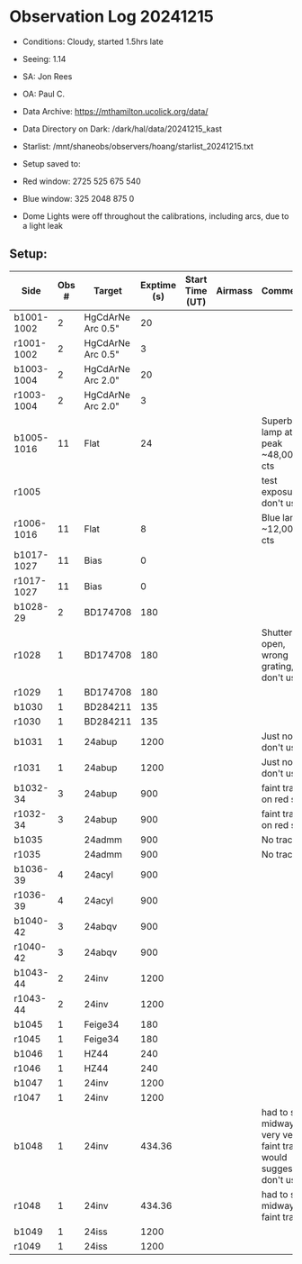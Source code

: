 # Observation Log 20241215

* Conditions: Cloudy, started 1.5hrs late
* Seeing: 1.14
* SA: Jon Rees
* OA: Paul C.
* Data Archive: https://mthamilton.ucolick.org/data/
* Data Directory on Dark: /dark/hal/data/20241215_kast
* Starlist: /mnt/shaneobs/observers/hoang/starlist_20241215.txt
* Setup saved to: 

* Red window: 2725 525 675 540
* Blue window: 325 2048 875 0
* Dome Lights were off throughout the calibrations, including arcs, due to a light leak

## Setup: 


| Side | Obs #     | Target    | Exptime (s) | Start Time (UT) | Airmass | Comments                                                   |
|------|-----------|-----------|-------------|-----------------|---------|------------------------------------------------------------|
|b1001-1002|2|HgCdArNe Arc 0.5"     |20| |||
|r1001-1002|2|HgCdArNe Arc 0.5"    |3| |||
|b1003-1004|2|HgCdArNe Arc 2.0"     |20| |||
|r1003-1004|2|HgCdArNe Arc 2.0"    |3| |||
|b1005-1016|11|Flat      |24| ||Superblue lamp at 80 peak ~48,000 cts|
|r1005||||||test exposure, don't use|
|r1006-1016|11|Flat      |8| ||Blue lamp ~12,000 cts|
|b1017-1027|11|Bias      |0| |||
|r1017-1027|11|Bias      |0| |||
|b1028-29|2|BD174708      |180| |||
|r1028|1|BD174708     |180| ||Shutter not open, wrong grating, don't use|
|r1029|1|BD174708     |180| |||
|b1030|1|BD284211     |135| |||
|r1030|1|BD284211     |135| |||
|b1031|1|24abup     |1200| ||Just noise, don't use|
|r1031|1|24abup     |1200| ||Just noise, don't use|
|b1032-34|3|24abup     |900| ||faint trace on red side|
|r1032-34|3|24abup     |900| ||faint trace on red side|
|b1035||24admm     |900| ||No trace|
|r1035||24admm     |900| ||No trace|
|b1036-39|4|24acyl     |900| |||
|r1036-39|4|24acyl     |900| |||
|b1040-42|3|24abqv     |900| |||
|r1040-42|3|24abqv     |900| |||
|b1043-44|2|24inv     |1200| |||
|r1043-44|2|24inv     |1200| |||
|b1045|1|Feige34     |180| |||
|r1045|1|Feige34     |180| |||
|b1046|1|HZ44     |240| |||
|r1046|1|HZ44     |240| |||
|b1047|1|24inv     |1200| |||
|r1047|1|24inv     |1200| |||
|b1048|1|24inv     |434.36| ||had to stop midway. very very faint trace, would suggest don't use|
|r1048|1|24inv     |434.36| ||had to stop midway. faint trace|
|b1049|1|24iss     |1200| |||
|r1049|1|24iss     |1200| |||
